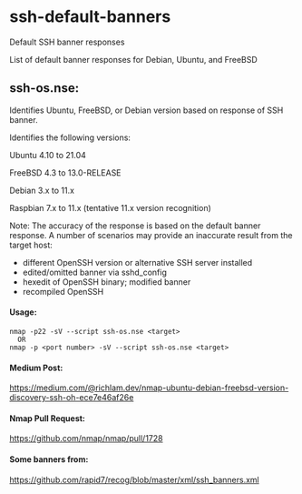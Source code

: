# ssh-default-banners
Default SSH banner responses

List of default banner responses for Debian, Ubuntu, and FreeBSD

## ssh-os.nse:

Identifies Ubuntu, FreeBSD, or Debian version based on response of SSH banner.  

Identifies the following versions:

Ubuntu 4.10 to 21.04

FreeBSD 4.3 to 13.0-RELEASE

Debian 3.x to 11.x

Raspbian 7.x to 11.x (tentative 11.x version recognition)


Note: The accuracy of the response is based on the default banner response.
A number of scenarios may provide an inaccurate result from the target host:

* different OpenSSH version or alternative SSH server installed
* edited/omitted banner via sshd_config
* hexedit of OpenSSH binary; modified banner
* recompiled OpenSSH

#### Usage:
```
nmap -p22 -sV --script ssh-os.nse <target>
  OR
nmap -p <port number> -sV --script ssh-os.nse <target>
```

#### Medium Post:

https://medium.com/@richlam.dev/nmap-ubuntu-debian-freebsd-version-discovery-ssh-oh-ece7e46af26e

#### Nmap Pull Request:

https://github.com/nmap/nmap/pull/1728

#### Some banners from:

https://github.com/rapid7/recog/blob/master/xml/ssh_banners.xml
